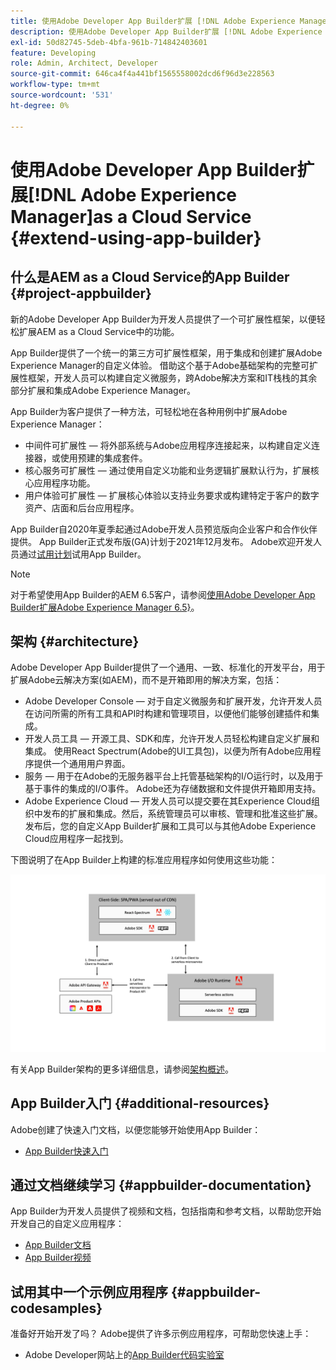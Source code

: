 ```yaml
---
title: 使用Adobe Developer App Builder扩展 [!DNL Adobe Experience Manager] as a Cloud Service。
description: 使用Adobe Developer App Builder扩展 [!DNL Adobe Experience Manager] as a Cloud Service。
exl-id: 50d82745-5deb-4bfa-961b-714842403601
feature: Developing
role: Admin, Architect, Developer
source-git-commit: 646ca4f4a441bf1565558002dcd6f96d3e228563
workflow-type: tm+mt
source-wordcount: '531'
ht-degree: 0%

---
```


# 使用Adobe Developer App Builder扩展[!DNL Adobe Experience Manager]as a Cloud Service {#extend-using-app-builder}

## 什么是AEM as a Cloud Service的App Builder {#project-appbuilder}

新的Adobe Developer App Builder为开发人员提供了一个可扩展性框架，以便轻松扩展AEM as a Cloud Service中的功能。

App Builder提供了一个统一的第三方可扩展性框架，用于集成和创建扩展Adobe Experience Manager的自定义体验。 借助这个基于Adobe基础架构的完整可扩展性框架，开发人员可以构建自定义微服务，跨Adobe解决方案和IT栈栈的其余部分扩展和集成Adobe Experience Manager。

App Builder为客户提供了一种方法，可轻松地在各种用例中扩展Adobe Experience Manager：

* 中间件可扩展性 — 将外部系统与Adobe应用程序连接起来，以构建自定义连接器，或使用预建的集成套件。
* 核心服务可扩展性 — 通过使用自定义功能和业务逻辑扩展默认行为，扩展核心应用程序功能。
* 用户体验可扩展性 — 扩展核心体验以支持业务要求或构建特定于客户的数字资产、店面和后台应用程序。

App Builder自2020年夏季起通过Adobe开发人员预览版向企业客户和合作伙伴提供。 App Builder正式发布版(GA)计划于2021年12月发布。 Adobe欢迎开发人员通过[试用计划](https://developer.adobe.com/app-builder/trial/)试用App Builder。

>[!NOTE]
>
> 对于希望使用App Builder的AEM 6.5客户，请参阅[使用Adobe Developer App Builder扩展Adobe Experience Manager 6.5&rbrace;](https://experienceleague.adobe.com/docs/experience-manager-65/developing/extending-aem/app-builder.html?lang=zh-Hans)。

## 架构 {#architecture}

Adobe Developer App Builder提供了一个通用、一致、标准化的开发平台，用于扩展Adobe云解决方案(如AEM)，而不是开箱即用的解决方案，包括：

* Adobe Developer Console — 对于自定义微服务和扩展开发，允许开发人员在访问所需的所有工具和API时构建和管理项目，以便他们能够创建插件和集成。
* 开发人员工具 — 开源工具、SDK和库，允许开发人员轻松构建自定义扩展和集成。 使用React Spectrum(Adobe的UI工具包)，以便为所有Adobe应用程序提供一个通用用户界面。
* 服务 — 用于在Adobe的无服务器平台上托管基础架构的I/O运行时，以及用于基于事件的集成的I/O事件。 Adobe还为存储数据和文件提供开箱即用支持。
* Adobe Experience Cloud — 开发人员可以提交要在其Experience Cloud组织中发布的扩展和集成。然后，系统管理员可以审核、管理和批准这些扩展。 发布后，您的自定义App Builder扩展和工具可以与其他Adobe Experience Cloud应用程序一起找到。

下图说明了在App Builder上构建的标准应用程序如何使用这些功能：

![架构](/help/implementing/developing/extending/assets/appbuilder-architecture.jpg)

有关App Builder架构的更多详细信息，请参阅[架构概述](https://developer.adobe.com/app-builder/docs/guides/)。

## App Builder入门 {#additional-resources}

Adobe创建了快速入门文档，以便您能够开始使用App Builder：

* [App Builder快速入门](https://developer.adobe.com/app-builder/docs/getting_started/)

## 通过文档继续学习 {#appbuilder-documentation}

App Builder为开发人员提供了视频和文档，包括指南和参考文档，以帮助您开始开发自己的自定义应用程序：

* [App Builder文档](https://developer.adobe.com/app-builder/docs/overview/)
* [App Builder视频](https://www.youtube.com/playlist?list=PLcVEYUqU7VRfDij-Jbjyw8S8EzW073F_o)

## 试用其中一个示例应用程序 {#appbuilder-codesamples}

准备好开始开发了吗？ Adobe提供了许多示例应用程序，可帮助您快速上手：

* Adobe Developer网站上的[App Builder代码实验室](https://developer.adobe.com/app-builder/docs/resources/)
